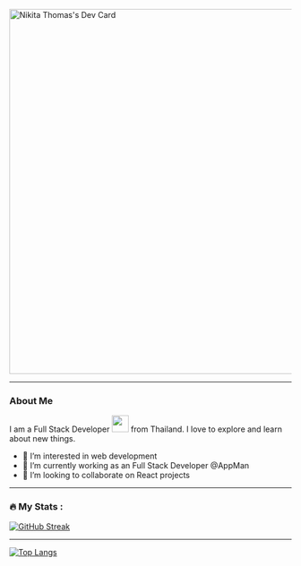 <a href="https://app.daily.dev/tithonus"><img src="https://api.daily.dev/devcards/v2/k9EZ3Pz7jIctUFSoE9x0v.png?type=wide&r=sql" width="652" alt="Nikita Thomas's Dev Card"/></a>

---
### About Me
I am a Full Stack Developer <img src="https://media.giphy.com/media/WUlplcMpOCEmTGBtBW/giphy.gif" width="30"> from Thailand. I love to explore and learn about new things.
- 👀 I’m interested in web development
- 🌱 I’m currently working as an Full Stack Developer @AppMan
- 💞️ I’m looking to collaborate on React projects

---
### :fire: My Stats :
[![GitHub Streak](https://streak-stats.demolab.com?user=nikth0&theme=radical&date_format=M%20j%5B%2C%20Y%5D&exclude_days=Sun%2CSat)](https://git.io/streak-stats)

---
[![Top Langs](https://github-readme-stats.vercel.app/api/top-langs/?username=nikth0)](https://github.com/anuraghazra/github-readme-stats)


